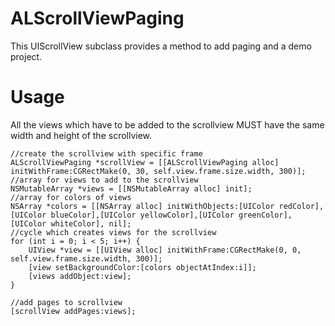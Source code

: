 ALScrollViewPaging
==================

This UIScrollView subclass provides a method to add paging and a demo project.

Usage
==================

All the views which have to be added to the scrollview MUST have the same width and height of the scrollview.

    //create the scrollview with specific frame
    ALScrollViewPaging *scrollView = [[ALScrollViewPaging alloc] initWithFrame:CGRectMake(0, 30, self.view.frame.size.width, 300)];
    //array for views to add to the scrollview
    NSMutableArray *views = [[NSMutableArray alloc] init];
    //array for colors of views
    NSArray *colors = [[NSArray alloc] initWithObjects:[UIColor redColor],[UIColor blueColor],[UIColor yellowColor],[UIColor greenColor],[UIColor whiteColor], nil];
    //cycle which creates views for the scrollview
    for (int i = 0; i < 5; i++) {
        UIView *view = [[UIView alloc] initWithFrame:CGRectMake(0, 0, self.view.frame.size.width, 300)];
        [view setBackgroundColor:[colors objectAtIndex:i]];
        [views addObject:view];
    }
    
    //add pages to scrollview
    [scrollView addPages:views];
